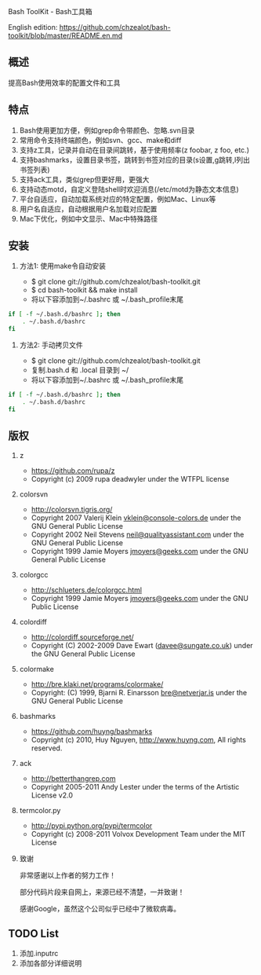 Bash ToolKit - Bash工具箱

English edition: https://github.com/chzealot/bash-toolkit/blob/master/README.en.md

## 概述

提高Bash使用效率的配置文件和工具

## 特点

1. Bash使用更加方便，例如grep命令带颜色、忽略.svn目录
1. 常用命令支持终端颜色，例如svn、gcc、make和diff
1. 支持z工具，记录并自动在目录间跳转，基于使用频率(z foobar, z foo, etc.)
1. 支持bashmarks，设置目录书签，跳转到书签对应的目录(s设置,g跳转,l列出书签列表)
1. 支持ack工具，类似grep但更好用，更强大
1. 支持动态motd，自定义登陆shell时欢迎消息(/etc/motd为静态文本信息)
1. 平台自适应，自动加载系统对应的特定配置，例如Mac、Linux等
1. 用户名自适应，自动根据用户名加载对应配置
1. Mac下优化，例如中文显示、Mac中特殊路径

## 安装

1. 方法1: 使用make令自动安装

    * $ git clone git://github.com/chzealot/bash-toolkit.git
    * $ cd bash-toolkit && make install
    * 将以下容添加到~/.bashrc 或 ~/.bash_profile末尾

```bash
if [ -f ~/.bash.d/bashrc ]; then
    . ~/.bash.d/bashrc
fi
```

1. 方法2: 手动拷贝文件

    * $ git clone git://github.com/chzealot/bash-toolkit.git
    * 复制.bash.d 和 .local 目录到 ~/
    * 将以下容添加到~/.bashrc 或 ~/.bash_profile末尾

```bash
if [ -f ~/.bash.d/bashrc ]; then
    . ~/.bash.d/bashrc
fi
```


## 版权

1. z

    * https://github.com/rupa/z
    * Copyright (c) 2009 rupa deadwyler under the WTFPL license

1. colorsvn

    * http://colorsvn.tigris.org/
    * Copyright 2007 Valerij Klein <vklein@console-colors.de> under the GNU General Public License
    * Copyright 2002 Neil Stevens <neil@qualityassistant.com> under the GNU General Public License
    * Copyright 1999 Jamie Moyers <jmoyers@geeks.com> under the GNU General Public License

1. colorgcc

    * http://schlueters.de/colorgcc.html
    * Copyright 1999 Jamie Moyers <jmoyers@geeks.com> under the GNU Public License

1. colordiff

    * http://colordiff.sourceforge.net/
    * Copyright (C) 2002-2009 Dave Ewart (davee@sungate.co.uk) under the GNU General Public License

1. colormake

    * http://bre.klaki.net/programs/colormake/
    * Copyright: (C) 1999, Bjarni R. Einarsson <bre@netverjar.is> under the GNU General Public License

1. bashmarks

    * https://github.com/huyng/bashmarks
    * Copyright (c) 2010, Huy Nguyen, http://www.huyng.com, All rights reserved.

1. ack

    * http://betterthangrep.com
    * Copyright 2005-2011 Andy Lester under the terms of the Artistic License v2.0

1. termcolor.py

    * http://pypi.python.org/pypi/termcolor
    * Copyright (c) 2008-2011 Volvox Development Team under the MIT License

1. 致谢

   非常感谢以上作者的努力工作！

   部分代码片段来自网上，来源已经不清楚，一并致谢！

   感谢Google，虽然这个公司似乎已经中了微软病毒。


## TODO List

1. 添加.inputrc
1. 添加各部分详细说明
